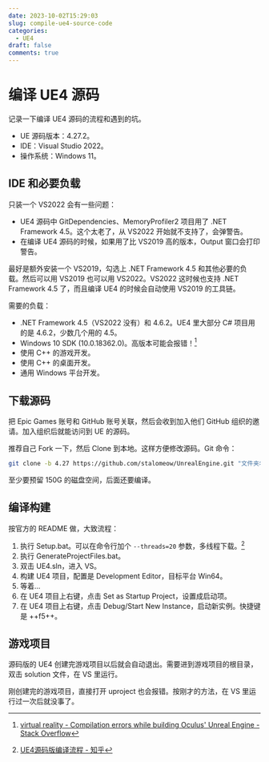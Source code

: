 ```yaml
---
date: 2023-10-02T15:29:03
slug: compile-ue4-source-code
categories:
  - UE4
draft: false
comments: true
---
```


# 编译 UE4 源码

<!-- more -->

记录一下编译 UE4 源码的流程和遇到的坑。

- UE 源码版本：4.27.2。
- IDE：Visual Studio 2022。
- 操作系统：Windows 11。

## IDE 和必要负载

只装一个 VS2022 会有一些问题：

- UE4 源码中 GitDependencies、MemoryProfiler2 项目用了 .NET Framework 4.5。这个太老了，从 VS2022 开始就不支持了，会弹警告。
- 在编译 UE4 源码的时候，如果用了比 VS2019 高的版本，Output 窗口会打印警告。

最好是额外安装一个 VS2019，勾选上 .NET Framework 4.5 和其他必要的负载。然后可以用 VS2019 也可以用 VS2022。VS2022 这时候也支持 .NET Framework 4.5 了，而且编译 UE4 的时候会自动使用 VS2019 的工具链。

需要的负载：

- .NET Framework 4.5（VS2022 没有）和 4.6.2。UE4 里大部分 C# 项目用的是 4.6.2，少数几个用的 4.5。
- Windows 10 SDK (10.0.18362.0)。高版本可能会报错！[^1]
- 使用 C++ 的游戏开发。
- 使用 C++ 的桌面开发。
- 通用 Windows 平台开发。

## 下载源码

把 Epic Games 账号和 GitHub 账号关联，然后会收到加入他们 GitHub 组织的邀请。加入组织后就能访问到 UE 的源码。

推荐自己 Fork 一下，然后 Clone 到本地。这样方便修改源码。Git 命令：

``` bash
git clone -b 4.27 https://github.com/stalomeow/UnrealEngine.git "文件夹名称"
```

至少要预留 150G 的磁盘空间，后面还要编译。

## 编译构建

按官方的 README 做，大致流程：

1. 执行 Setup.bat。可以在命令行加个 `--threads=20` 参数，多线程下载。[^2]
2. 执行 GenerateProjectFiles.bat。
3. 双击 UE4.sln，进入 VS。
4. 构建 UE4 项目，配置是 Development Editor，目标平台 Win64。
5. 等着...
6. 在 UE4 项目上右键，点击 Set as Startup Project，设置成启动项。
7. 在 UE4 项目上右键，点击 Debug/Start New Instance，启动新实例。快捷键是 ++f5++。

## 游戏项目

源码版的 UE4 创建完游戏项目以后就会自动退出。需要进到游戏项目的根目录，双击 solution 文件，在 VS 里运行。

刚创建完的游戏项目，直接打开 uproject 也会报错。按刚才的方法，在 VS 里运行过一次后就没事了。

[^1]: [virtual reality - Compilation errors while building Oculus' Unreal Engine - Stack Overflow](https://stackoverflow.com/questions/72304385/compilation-errors-while-building-oculus-unreal-engine)
[^2]: [UE4源码版编译流程 - 知乎](https://zhuanlan.zhihu.com/p/366392529)